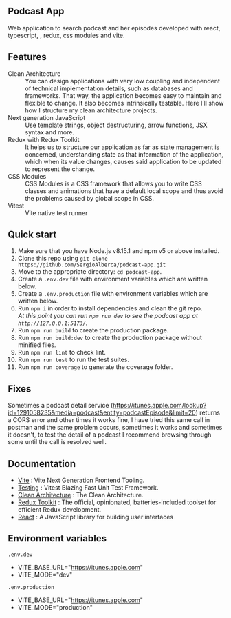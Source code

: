 ## Podcast App

Web application to search podcast and her episodes developed with react, typescript, , redux, css modules and vite.

## Features

<dl>
  <dt>Clean Architecture</dt>
  <dd>You can design applications with very low coupling and independent of technical implementation details, such as databases and frameworks. That way, the application becomes easy to maintain and flexible to change. It also becomes intrinsically testable. Here I’ll show how I structure my clean architecture projects. </dd>

  <dt>Next generation JavaScript</dt>
  <dd>Use template strings, object destructuring, arrow functions, JSX syntax and more.</dd>

  <dt>Redux with Redux Toolkit</dt>
  <dd>It helps us to structure our application as far as state management is concerned, understanding state as that information of the application, which when its value changes, causes said application to be updated to represent the change.</dd>

  <dt>CSS Modules</dt>
  <dd>CSS Modules is a CSS framework that allows you to write CSS classes and animations that have a default local scope and thus avoid the problems caused by global scope in CSS.</dd>

  <dt>Vitest</dt>
  <dd>Vite native test runner</dd>
</dl>

## Quick start

1.  Make sure that you have Node.js v8.15.1 and npm v5 or above installed.
2.  Clone this repo using `git clone https://github.com/SergioAlberca/podcast-app.git`
3.  Move to the appropriate directory: `cd podcast-app`.<br />
4.  Create a `.env.dev` file with environment variables which are written below.
5.  Create a `.env.production` file with environment variables which are written below.
6.  Run `npm i` in order to install dependencies and clean the git repo.<br />
    _At this point you can run `npm run dev` to see the podcast app at `http://127.0.0.1:5173/`._
7.  Run `npm run build` to create the production package.
8.  Run `npm run build:dev` to create the production package without minified files.
9.  Run `npm run lint` to check lint.
10. Run `npm run test` to run the test suites.
11. Run `npm run coverage` to generate the coverage folder.

## Fixes

Sometimes a podcast detail service (https://itunes.apple.com/lookup?id=1291058235&media=podcast&entity=podcastEpisode&limit=20) returns a CORS error and other times it works fine, I have tried this same call in postman and the same problem occurs, sometimes it works and sometimes it doesn't, to test the detail of a podcast I recommend browsing through some until the call is resolved well.

## Documentation

- [Vite](https://vitejs.dev/) : Vite Next Generation Frontend Tooling.
- [Testing](https://vitest.dev/) : Vitest Blazing Fast Unit Test Framework.
- [Clean Architecture](https://blog.cleancoder.com/uncle-bob/2012/08/13/the-clean-architecture.html) : The Clean Architecture.
- [Redux Toolkit](https://redux-toolkit.js.org/) : The official, opinionated, batteries-included toolset for efficient Redux development.
- [React](https://es.reactjs.org/) : A JavaScript library for building user interfaces

## Environment variables

`.env.dev`

- VITE_BASE_URL="https://itunes.apple.com"
- VITE_MODE="dev"

`.env.production`

- VITE_BASE_URL="https://itunes.apple.com"
- VITE_MODE="production"
